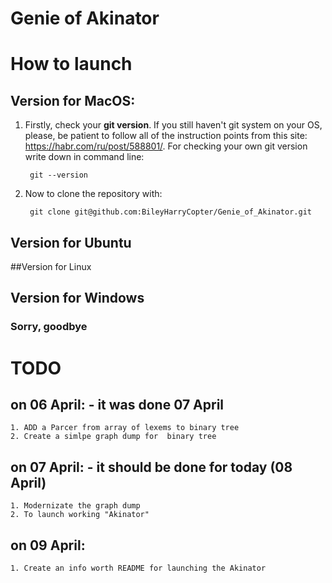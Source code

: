 # Genie of Akinator #

# How to launch #

## Version for MacOS: ##

1. Firstly, check your **git version**. If you still haven't git system on your OS, please, be patient to follow all of the instruction points from this site: <https://habr.com/ru/post/588801/>. For checking your own git version write down in command line:

        git --version

2. Now to clone the repository with:

        git clone git@github.com:BileyHarryCopter/Genie_of_Akinator.git

## Version for Ubuntu

##Version for Linux

## Version for Windows

### Sorry, goodbye ###

# TODO
## on 06 April: - it was done 07 April
    1. ADD a Parcer from array of lexems to binary tree
    2. Create a simlpe graph dump for  binary tree

## on 07 April: - it should be done for today (08 April)
    1. Modernizate the graph dump   
    2. To launch working "Akinator"

## on 09 April:
    1. Create an info worth README for launching the Akinator
